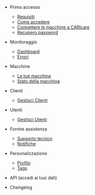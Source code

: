 - Primo accesso

  - [Requisiti](docs-it/requirement.md)
  - [Come accedere](docs-it/quickstart.md)
  - [Connettere le macchine a CARIcare](docs-it/connect-machines.md)
  - [Recupero password](docs-it/recover-password.md)
  
- Monitoraggio

  - [Dashboard](docs-it/dashboard.md)
  - [Errori](docs-it/errori.md)
  
- Macchine

  - [Le tue macchine](docs-it/machines.md)
  - [Stato della macchina](docs-it/machine.md)

- Clienti

  - [Gestisci Clienti](docs-it/customers.md)
  
- Utenti

  - [Gestisci Utenti](docs-it/users.md)
 
- Fornire assistenza

  - [Supporto tecnico](docs-it/tickets.md)
  - [Notifiche](docs-it/notifications.md)
    
- Personalizzazione

  - [Profilo ](docs-it/profile.md)
  - [Tags](docs-it/tags.md)

- API (accedi ai tuoi dati)

- Changelog
